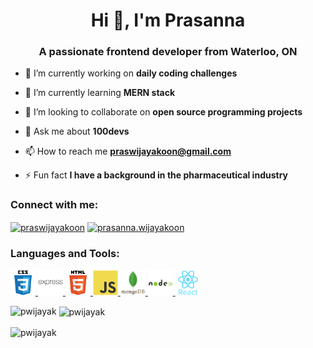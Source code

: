 <h1 align="center">Hi 👋, I'm Prasanna</h1>
<h3 align="center">A passionate frontend developer from Waterloo, ON</h3>

- 🔭 I’m currently working on **daily coding challenges**

- 🌱 I’m currently learning **MERN stack**

- 👯 I’m looking to collaborate on **open source programming projects**

- 💬 Ask me about **100devs**

- 📫 How to reach me **praswijayakoon@gmail.com**

- ⚡ Fun fact **I have a background in the pharmaceutical industry**

<h3 align="left">Connect with me:</h3>
<p align="left">
<a href="https://twitter.com/praswijayakoon" target="blank"><img align="center" src="https://raw.githubusercontent.com/rahuldkjain/github-profile-readme-generator/master/src/images/icons/Social/twitter.svg" alt="praswijayakoon" height="30" width="40" /></a>
<a href="https://linkedin.com/in/prasanna.wijayakoon" target="blank"><img align="center" src="https://raw.githubusercontent.com/rahuldkjain/github-profile-readme-generator/master/src/images/icons/Social/linked-in-alt.svg" alt="prasanna.wijayakoon" height="30" width="40" /></a>
</p>

<h3 align="left">Languages and Tools:</h3>
<p align="left"> <a href="https://www.w3schools.com/css/" target="_blank" rel="noreferrer"> <img src="https://raw.githubusercontent.com/devicons/devicon/master/icons/css3/css3-original-wordmark.svg" alt="css3" width="40" height="40"/> </a> <a href="https://expressjs.com" target="_blank" rel="noreferrer"> <img src="https://raw.githubusercontent.com/devicons/devicon/master/icons/express/express-original-wordmark.svg" alt="express" width="40" height="40"/> </a> <a href="https://www.w3.org/html/" target="_blank" rel="noreferrer"> <img src="https://raw.githubusercontent.com/devicons/devicon/master/icons/html5/html5-original-wordmark.svg" alt="html5" width="40" height="40"/> </a> <a href="https://developer.mozilla.org/en-US/docs/Web/JavaScript" target="_blank" rel="noreferrer"> <img src="https://raw.githubusercontent.com/devicons/devicon/master/icons/javascript/javascript-original.svg" alt="javascript" width="40" height="40"/> </a> <a href="https://www.mongodb.com/" target="_blank" rel="noreferrer"> <img src="https://raw.githubusercontent.com/devicons/devicon/master/icons/mongodb/mongodb-original-wordmark.svg" alt="mongodb" width="40" height="40"/> </a> <a href="https://nodejs.org" target="_blank" rel="noreferrer"> <img src="https://raw.githubusercontent.com/devicons/devicon/master/icons/nodejs/nodejs-original-wordmark.svg" alt="nodejs" width="40" height="40"/> </a> <a href="https://reactjs.org/" target="_blank" rel="noreferrer"> <img src="https://raw.githubusercontent.com/devicons/devicon/master/icons/react/react-original-wordmark.svg" alt="react" width="40" height="40"/> </a> </p>

<p><img align="left" src="https://github-readme-stats.vercel.app/api/top-langs?username=pwijayak&show_icons=true&locale=en&layout=compact" alt="pwijayak" /></p>

<p>&nbsp;<img align="center" src="https://github-readme-stats.vercel.app/api?username=pwijayak&show_icons=true&locale=en" alt="pwijayak" /></p>

<p><img align="center" src="https://github-readme-streak-stats.herokuapp.com/?user=pwijayak&" alt="pwijayak" /></p>
